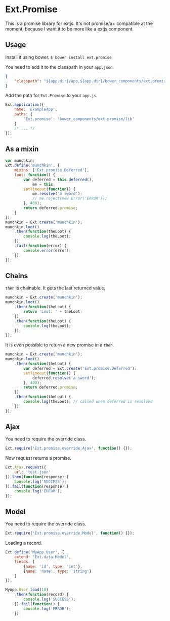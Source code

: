 Ext.Promise
===========

This is a promise library for extjs. It's not promise/a+ compatible at the moment, because I want it to be more like a extjs component.

Usage
-----

Install it using bower.
`$ bower install ext.promise`

You need to add it to the classpath in your `app.json`.
```json
{
    "classpath": "${app.dir}/app,${app.dir}/bower_components/ext.promise",
}
```

Add the path for `Ext.Promise` to your `app.js`.
```js
Ext.application({
    name: 'ExampleApp',
    paths: {
        'Ext.promise': 'bower_components/ext.promise/lib'
    }
    /* ... */
});
```

As a mixin
----------
```js
var munchkin;
Ext.define('munchkin', {
    mixins: ['Ext.promise.Deferred'],
    loot: function() {
        var deferred = this.deferred(),
            me = this;
        setTimeout(function() {
            me.resolve('a sword');
            // me.reject(new Error('ERROR'));
        }, 400);
        return deferred.promise;
    }
});
munchkin = Ext.create('munchkin');
munchkin.loot()
    .then(function(theLoot) {
        console.log(theLoot);
    })
    .fail(function(error) {
        console.error(error);
    });
});
```

Chains
------
`then` is chainable. It gets the last returned value;
```js
munchkin = Ext.create('munchkin');
munchkin.loot()
    .then(function(theLoot) {
        return 'Loot: ' + theLoot;
    })
    .then(function(theLoot) {
        console.log(theLoot);
    });
});
```

It is even possible to return a new promise in a `then`.
```js
munchkin = Ext.create('munchkin');
munchkin.loot()
    .then(function(theLoot) {
        var deferred = Ext.create('Ext.promise.Deferred');
        setTimeout(function() {
            deferred.resolve('a sword');
        }, 400);
        return deferred.promise;
    })
    .then(function(theLoot) {
        console.log(theLoot); // called when deferred is resolved
    });
});
```

Ajax
----
You need to require the override class.
```js
Ext.require('Ext.promise.override.Ajax', function() {});
```

Now request returns a promise.
```js
Ext.Ajax.request({
    url: 'test.json'
}).then(function(response) {
    console.log('SUCCESS');
}).fail(function(response) {
    console.log('ERROR');
});
```

Model
-----

You need to require the override class.
```js
Ext.require('Ext.promise.override.Model', function() {});
```

Loading a record.
```js
Ext.define('MyApp.User', {
    extend: 'Ext.data.Model',
    fields: [
        {name: 'id', type: 'int'},
        {name: 'name', type: 'string'}
    ]
});

MyApp.User.load(10)
    .then(function(record) {
        console.log('SUCCESS');
    }).fail(function() {
        console.log('ERROR');
    });
```
